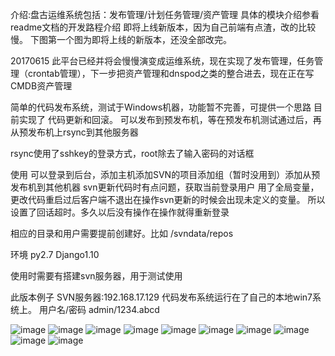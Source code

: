 介绍:盘古运维系统包括：发布管理/计划任务管理/资产管理
具体的模块介绍参看 readme文档的开发路程介绍
即将上线新版本，因为自己前端有点渣，改的比较慢。
下图第一个图为即将上线的新版本，还没全部改完。

20170615
此平台已经并将会慢慢演变成运维系统，现在实现了发布管理，任务管理（crontab管理），下一步把资产管理和dnspod之类的整合进去，现在正在写CMDB资产管理

简单的代码发布系统，测试于Windows机器，功能暂不完善，可提供一个思路
目前实现了 代码更新和回滚。
可以发布到预发布机，等在预发布机测试通过后，再从预发布机上rsync到其他服务器

rsync使用了sshkey的登录方式，root除去了输入密码的对话框

使用
可以登录到后台，添加主机添加SVN的项目添加组（暂时没用到）添加从预发布机到其他机器
svn更新代码时有点问题，获取当前登录用户 用了全局变量，更改代码重启过后客户端不退出在操作svn更新的时候会出现未定义的变量。
所以设置了回话超时。多久以后没有操作在操作就得重新登录

相应的目录和用户需要提前创建好。比如 /svndata/repos 

环境 py2.7 Django1.10

使用时需要有搭建svn服务器，用于测试使用

此版本例子 SVN服务器:192.168.17.129
           代码发布系统运行在了自己的本地win7系统上。
		   用户名/密码 admin/1234.abcd
		   
		   
		   
![image](https://github.com/mumulizi/svnmanager/blob/master/picture/1.png)
![image](https://github.com/mumulizi/svnmanager/blob/master/picture/2.png)
![image](https://github.com/mumulizi/svnmanager/blob/master/picture/3.png)
![image](https://github.com/mumulizi/svnmanager/blob/master/picture/4.png)
![image](https://github.com/mumulizi/svnmanager/blob/master/picture/5.png)
![image](https://github.com/mumulizi/svnmanager/blob/master/picture/6.png)
![image](https://github.com/mumulizi/svnmanager/blob/master/picture/7.png)
![image](https://github.com/mumulizi/svnmanager/blob/master/picture/8.png)
![image](https://github.com/mumulizi/svnmanager/blob/master/picture/9.png)
![image](https://github.com/mumulizi/svnmanager/blob/master/picture/10.png)


		   
		   

		   
